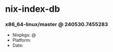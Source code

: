 # nix-index-db
### x86_64-linux/master @ 240530.7455283
- Nixpkgs: @[](https://github.com/NixOS/nixpkgs/commit/7455283f4bbd3953ee7838e876089ca2e6fcf48b)
- Platform: 
- Date: 
